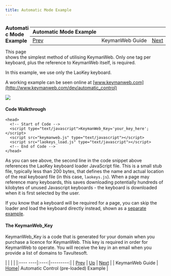 ```yaml
---
title: Automatic Mode Example
---
```


<div markdown="1" style="float: right">

| Automatic Mode Example        |   |              |
|:----------------|:---------------:|----------------------:|
| [Prev](./index_guide_kmw) | KeymanWeb Guide | [Next](./guide_kmw_automatic_control_loaded) |

</div>

### Automatic Mode Example

This page shows the simplest method of utilising KeymanWeb. Only one tag
per keyboard, plus the reference to KeymanWeb itself, is required.

In this example, we use only the LaoKey keyboard.

A working example can be seen online at
[www.keymanweb.com](http://www.keymanweb.com/dev/automatic_control)

![](/cdn/dev/img/developer/90/kmw_automatic_control.png)

#### Code Walkthrough

``` programlisting
<head>
  <!-- Start of Code -->
  <script type="text/javascript">KeymanWeb_Key='your_key_here';</script>
  <script src="keymanweb.js" type="text/javascript"></script>
  <script src="laokeys_load.js" type="text/javascript"></script>
  <!-- End of Code -->
</head>
```

As you can see above, the second line in the code snippet above
references the LaoKey keyboard loader JavaScript file. This is a small
stub file, typically less than 200 bytes, that defines the name and
actual location of the real keyboard file (in this case, `laokeys.js`).
When a page may reference many keyboards, this saves downloading
potentially hundreds of kilobytes of unused Javascript keyboards - the
keyboard is downloaded when it is first selected by the user.

If you know that a keyboard will be required for a page, you can skip
the loader and load the keyboard directly instead, shown as a [separate example](../guide/guide_kmw_automatic_control_loaded).

#### The KeymanWeb_Key

KeymanWeb_Key is a code that is generated for your domain when you
purchase a licence for KeymanWeb. This key is required in order for
KeymanWeb to operate. You will receive the key in an email when you
provide a list of domains to Tavultesoft.

|                |      |          |
|:----       ----|:----:|---------:|
| [Prev](./index_guide_kmw) | [Up](./index_guide_kmw) | [Next](./guide_kmw_automatic_control_loaded) |
| KeymanWeb Guide | [Home](../index)| Automatic Control (pre-loaded) Example |